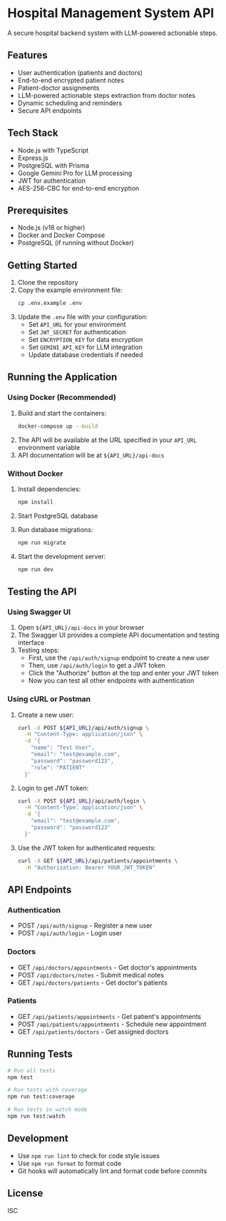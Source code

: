 # Hospital Management System API

A secure hospital backend system with LLM-powered actionable steps.

## Features

- User authentication (patients and doctors)
- End-to-end encrypted patient notes
- Patient-doctor assignments
- LLM-powered actionable steps extraction from doctor notes
- Dynamic scheduling and reminders
- Secure API endpoints

## Tech Stack

- Node.js with TypeScript
- Express.js
- PostgreSQL with Prisma
- Google Gemini Pro for LLM processing
- JWT for authentication
- AES-256-CBC for end-to-end encryption

## Prerequisites

- Node.js (v18 or higher)
- Docker and Docker Compose
- PostgreSQL (if running without Docker)

## Getting Started

1. Clone the repository
2. Copy the example environment file:
   ```bash
   cp .env.example .env
   ```
3. Update the `.env` file with your configuration:
   - Set `API_URL` for your environment
   - Set `JWT_SECRET` for authentication
   - Set `ENCRYPTION_KEY` for data encryption
   - Set `GEMINI_API_KEY` for LLM integration
   - Update database credentials if needed

## Running the Application

### Using Docker (Recommended)

1. Build and start the containers:
   ```bash
   docker-compose up --build
   ```
2. The API will be available at the URL specified in your `API_URL` environment variable
3. API documentation will be at `${API_URL}/api-docs`

### Without Docker

1. Install dependencies:
   ```bash
   npm install
   ```

2. Start PostgreSQL database

3. Run database migrations:
   ```bash
   npm run migrate
   ```

4. Start the development server:
   ```bash
   npm run dev
   ```

## Testing the API

### Using Swagger UI

1. Open `${API_URL}/api-docs` in your browser
2. The Swagger UI provides a complete API documentation and testing interface
3. Testing steps:
   - First, use the `/api/auth/signup` endpoint to create a new user
   - Then, use `/api/auth/login` to get a JWT token
   - Click the "Authorize" button at the top and enter your JWT token
   - Now you can test all other endpoints with authentication

### Using cURL or Postman

1. Create a new user:
   ```bash
   curl -X POST ${API_URL}/api/auth/signup \
     -H "Content-Type: application/json" \
     -d '{
       "name": "Test User",
       "email": "test@example.com",
       "password": "password123",
       "role": "PATIENT"
     }'
   ```

2. Login to get JWT token:
   ```bash
   curl -X POST ${API_URL}/api/auth/login \
     -H "Content-Type: application/json" \
     -d '{
       "email": "test@example.com",
       "password": "password123"
     }'
   ```

3. Use the JWT token for authenticated requests:
   ```bash
   curl -X GET ${API_URL}/api/patients/appointments \
     -H "Authorization: Bearer YOUR_JWT_TOKEN"
   ```

## API Endpoints

### Authentication
- POST `/api/auth/signup` - Register a new user
- POST `/api/auth/login` - Login user

### Doctors
- GET `/api/doctors/appointments` - Get doctor's appointments
- POST `/api/doctors/notes` - Submit medical notes
- GET `/api/doctors/patients` - Get doctor's patients

### Patients
- GET `/api/patients/appointments` - Get patient's appointments
- POST `/api/patients/appointments` - Schedule new appointment
- GET `/api/patients/doctors` - Get assigned doctors

## Running Tests

```bash
# Run all tests
npm test

# Run tests with coverage
npm run test:coverage

# Run tests in watch mode
npm run test:watch
```

## Development

- Use `npm run lint` to check for code style issues
- Use `npm run format` to format code
- Git hooks will automatically lint and format code before commits

## License

ISC 